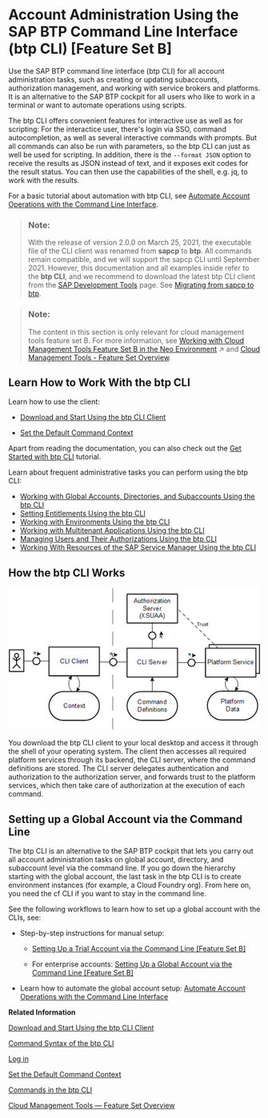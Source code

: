 <!-- loio7c6df2db6332419ea7a862191525377c -->

# Account Administration Using the SAP BTP Command Line Interface \(btp CLI\) \[Feature Set B\]

Use the SAP BTP command line interface \(btp CLI\) for all account administration tasks, such as creating or updating subaccounts, authorization management, and working with service brokers and platforms. It is an alternative to the SAP BTP cockpit for all users who like to work in a terminal or want to automate operations using scripts.

The btp CLI offers convenient features for interactive use as well as for scripting: For the interactice user, there's login via SSO, command autocompletion, as well as several interactive commands with prompts. But all commands can also be run with parameters, so the btp CLI can just as well be used for scripting. In addition, there is the `--format JSON` option to receive the results as JSON instead of text, and it exposes exit codes for the result status. You can then use the capabilities of the shell, e.g. jq, to work with the results.

For a basic tutorial about automation with btp CLI, see [Automate Account Operations with the Command Line Interface](https://developers.sap.com/tutorials/cp-cli-automate-operations.html).

> ### Note:  
> With the release of version 2.0.0 on March 25, 2021, the executable file of the CLI client was renamed from **sapcp** to **btp**. All commands remain compatible, and we will support the sapcp CLI until September 2021. However, this documentation and all examples inside refer to the **btp CLI**, and we recommend to download the latest btp CLI client from the [SAP Development Tools](https://tools.hana.ondemand.com/#cloud-btpcli) page. See [Migrating from sapcp to btp](migrating-from-sapcp-to-btp-4f1fe8d.md).

> ### Note:  
> The content in this section is only relevant for cloud management tools feature set B. For more information, see [Working with Cloud Management Tools Feature Set B in the Neo Environment](https://help.sap.com/viewer/ea72206b834e4ace9cd834feed6c0e09/Cloud/en-US/8c963e83a42545e29d1b4277a287a01b.html "Enterprise accounts in SAP BTP that have access to cloud management tools feature set B, can also use the enhanced capabilities offered by feature set B with their subaccounts in the Neo environment.") :arrow_upper_right: and [Cloud Management Tools - Feature Set Overview](https://help.sap.com/viewer/65de2977205c403bbc107264b8eccf4b/Cloud/en-US/caf4e4e23aef4666ad8f125af393dfb2.html).



<a name="loio7c6df2db6332419ea7a862191525377c__section_ihd_xcc_mkb"/>

## Learn How to Work With the btp CLI

Learn how to use the client:

-   [Download and Start Using the btp CLI Client](download-and-start-using-the-btp-cli-client-8a8f17f.md)

-   [Set the Default Command Context](set-the-default-command-context-720645a.md)


Apart from reading the documentation, you can also check out the [Get Started with btp CLI](https://developers.sap.com/tutorials/cp-sapcp-getstarted.html) tutorial.

Learn about frequent administrative tasks you can perform using the btp CLI:

-   [Working with Global Accounts, Directories, and Subaccounts Using the btp CLI](working-with-global-accounts-directories-and-subaccounts-using-the-btp-cli-85a683e.md)
-   [Setting Entitlements Using the btp CLI](setting-entitlements-using-the-btp-cli-5af849c.md)
-   [Working with Environments Using the btp CLI](working-with-environments-using-the-btp-cli-48db155.md)
-   [Working with Multitenant Applications Using the btp CLI](working-with-multitenant-applications-using-the-btp-cli-c1b0fcc.md)
-   [Managing Users and Their Authorizations Using the btp CLI](managing-users-and-their-authorizations-using-the-btp-cli-94bb593.md)
-   [Working With Resources of the SAP Service Manager Using the btp CLI](working-with-resources-of-the-sap-service-manager-using-the-btp-cli-fe6a53b.md)



<a name="loio7c6df2db6332419ea7a862191525377c__section_lk5_xjg_qjb"/>

## How the btp CLI Works

 ![](images/Overview_of_CLI_for_SAP_BTP_3a71aa7.png) 

You download the btp CLI client to your local desktop and access it through the shell of your operating system. The client then accesses all required platform services through its backend, the CLI server, where the command definitions are stored. The CLI server delegates authentication and authorization to the authorization server, and forwards trust to the platform services, which then take care of authorization at the execution of each command.



<a name="loio7c6df2db6332419ea7a862191525377c__section_tfh_g23_xlb"/>

## Setting up a Global Account via the Command Line

The btp CLI is an alternative to the SAP BTP cockpit that lets you carry out all account administration tasks on global account, directory, and subaccount level via the command line. If you go down the hierarchy starting with the global account, the last task in the btp CLI is to create environment instances \(for example, a Cloud Foundry org\). From here on, you need the cf CLI if you want to stay in the command line.

See the following workflows to learn how to set up a global account with the CLIs, see:

-   Step-by-step instructions for manual setup:

    -   [Setting Up a Trial Account via the Command Line \[Feature Set B\]](../20_getting_started/setting-up-a-trial-account-via-the-command-line-feature-set-b-a21360f.md)

    -   For enterprise accounts: [Setting Up a Global Account via the Command Line \[Feature Set B\]](../20_getting_started/setting-up-a-global-account-via-the-command-line-feature-set-b-accd5b2.md)


-   Learn how to automate the global account setup: [Automate Account Operations with the Command Line Interface](https://developers.sap.com/tutorials/cp-cli-automate-operations.html)




**Related Information**  


[Download and Start Using the btp CLI Client](download-and-start-using-the-btp-cli-client-8a8f17f.md "To use the SAP BTP command line interface (btp CLI), you need to download the client first.")

[Command Syntax of the btp CLI](command-syntax-of-the-btp-cli-69606f4.md "Each command consists of the base call btp followed by a verb (the action), a combination of group and object, and parameters.")

[Log in](log-in-e241b30.md "Log in with the btp CLI is on global account level.")

[Set the Default Command Context](set-the-default-command-context-720645a.md "Change the default context for all command calls to the global account, a directory, or a subaccount by using the btp target command.")

[Commands in the btp CLI](commands-in-the-btp-cli-a03a555.md "A list of all tasks and respective commands that are available in the SAP BTP command line interface (btp CLI).")

[Cloud Management Tools — Feature Set Overview](../10_concepts/cloud-management-tools-feature-set-overview-caf4e4e.md "Cloud management tools represent the group of technologies designed for managing SAP BTP.")

